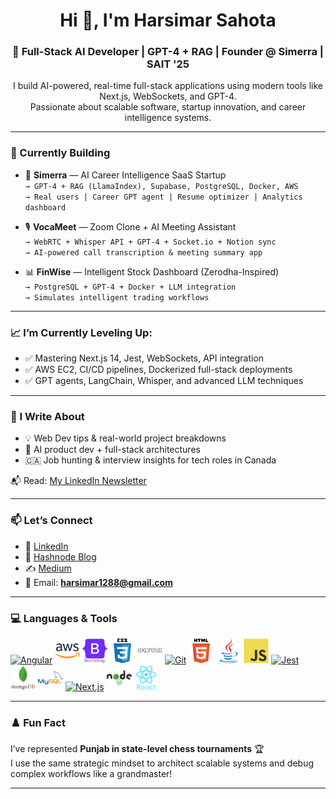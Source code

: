 <h1 align="center">Hi 👋, I'm Harsimar Sahota</h1>
<h3 align="center">🚀 Full-Stack AI Developer | GPT-4 + RAG | Founder @ Simerra | SAIT '25</h3>

<p align="center">
  I build AI-powered, real-time full-stack applications using modern tools like Next.js, WebSockets, and GPT-4.<br>
  Passionate about scalable software, startup innovation, and career intelligence systems.
</p>

---

### 🚧 Currently Building

- 🧠 **Simerra** — AI Career Intelligence SaaS Startup  
  `→ GPT-4 + RAG (LlamaIndex), Supabase, PostgreSQL, Docker, AWS`  
  `→ Real users | Career GPT agent | Resume optimizer | Analytics dashboard`

- 🎙️ **VocaMeet** — Zoom Clone + AI Meeting Assistant  
  `→ WebRTC + Whisper API + GPT-4 + Socket.io + Notion sync`  
  `→ AI-powered call transcription & meeting summary app`

- 📊 **FinWise** — Intelligent Stock Dashboard (Zerodha-Inspired)  
  `→ PostgreSQL + GPT-4 + Docker + LLM integration`  
  `→ Simulates intelligent trading workflows`

---

### 📈 I’m Currently Leveling Up:

- ✅ Mastering Next.js 14, Jest, WebSockets, API integration
- ✅ AWS EC2, CI/CD pipelines, Dockerized full-stack deployments
- ✅ GPT agents, LangChain, Whisper, and advanced LLM techniques

---

### 📝 I Write About

- 💡 Web Dev tips & real-world project breakdowns
- 🧠 AI product dev + full-stack architectures
- 🇨🇦 Job hunting & interview insights for tech roles in Canada

📬 Read: [My LinkedIn Newsletter](https://www.linkedin.com/newsletters/7171421300911984640/)

---

### 📫 Let’s Connect

- 🔗 [LinkedIn](https://www.linkedin.com/in/harsimar-sahota/)
- 🧠 [Hashnode Blog](https://harsimar-sahota.hashnode.dev/)
- ✍️ [Medium](https://medium.com/@HARSIMAR-SAHOTA)
- 📧 Email: **harsimar1288@gmail.com**

---

### 💻 Languages & Tools

<p align="left">
  <a href="https://angular.io" target="_blank"><img src="https://angular.io/assets/images/logos/angular/angular.svg" alt="Angular" width="40" height="40"/></a>
  <a href="https://aws.amazon.com" target="_blank"><img src="https://raw.githubusercontent.com/devicons/devicon/master/icons/amazonwebservices/amazonwebservices-original-wordmark.svg" alt="AWS" width="40" height="40"/></a>
  <a href="https://getbootstrap.com" target="_blank"><img src="https://raw.githubusercontent.com/devicons/devicon/master/icons/bootstrap/bootstrap-plain-wordmark.svg" alt="Bootstrap" width="40" height="40"/></a>
  <a href="https://www.w3schools.com/css/" target="_blank"><img src="https://raw.githubusercontent.com/devicons/devicon/master/icons/css3/css3-original-wordmark.svg" alt="CSS" width="40" height="40"/></a>
  <a href="https://expressjs.com" target="_blank"><img src="https://raw.githubusercontent.com/devicons/devicon/master/icons/express/express-original-wordmark.svg" alt="Express" width="40" height="40"/></a>
  <a href="https://git-scm.com/" target="_blank"><img src="https://www.vectorlogo.zone/logos/git-scm/git-scm-icon.svg" alt="Git" width="40" height="40"/></a>
  <a href="https://www.w3.org/html/" target="_blank"><img src="https://raw.githubusercontent.com/devicons/devicon/master/icons/html5/html5-original-wordmark.svg" alt="HTML5" width="40" height="40"/></a>
  <a href="https://www.java.com" target="_blank"><img src="https://raw.githubusercontent.com/devicons/devicon/master/icons/java/java-original.svg" alt="Java" width="40" height="40"/></a>
  <a href="https://developer.mozilla.org/en-US/docs/Web/JavaScript" target="_blank"><img src="https://raw.githubusercontent.com/devicons/devicon/master/icons/javascript/javascript-original.svg" alt="JavaScript" width="40" height="40"/></a>
  <a href="https://jestjs.io" target="_blank"><img src="https://www.vectorlogo.zone/logos/jestjsio/jestjsio-icon.svg" alt="Jest" width="40" height="40"/></a>
  <a href="https://www.mongodb.com/" target="_blank"><img src="https://raw.githubusercontent.com/devicons/devicon/master/icons/mongodb/mongodb-original-wordmark.svg" alt="MongoDB" width="40" height="40"/></a>
  <a href="https://www.mysql.com/" target="_blank"><img src="https://raw.githubusercontent.com/devicons/devicon/master/icons/mysql/mysql-original-wordmark.svg" alt="MySQL" width="40" height="40"/></a>
  <a href="https://nextjs.org/" target="_blank"><img src="https://cdn.worldvectorlogo.com/logos/nextjs-2.svg" alt="Next.js" width="40" height="40"/></a>
  <a href="https://nodejs.org" target="_blank"><img src="https://raw.githubusercontent.com/devicons/devicon/master/icons/nodejs/nodejs-original-wordmark.svg" alt="Node.js" width="40" height="40"/></a>
  <a href="https://reactjs.org/" target="_blank"><img src="https://raw.githubusercontent.com/devicons/devicon/master/icons/react/react-original-wordmark.svg" alt="React" width="40" height="40"/></a>
</p>

---

### ♟️ Fun Fact

I’ve represented **Punjab in state-level chess tournaments** 🏆  
I use the same strategic mindset to architect scalable systems and debug complex workflows like a grandmaster!

---

